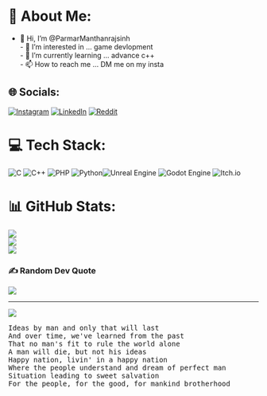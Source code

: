 # 💫 About Me:
- 👋 Hi, I’m @ParmarManthanrajsinh<br>- 👀 I’m interested in ... game devlopment<br>- 🏫 I’m currently learning ... advance c++<br>- 📫 How to reach me ... DM me on my insta


## 🌐 Socials:
[![Instagram](https://img.shields.io/badge/Instagram-%23E4405F.svg?logo=Instagram&logoColor=white)](https://instagram.com/manthanrajsinhparmar) [![LinkedIn](https://img.shields.io/badge/LinkedIn-%230077B5.svg?logo=linkedin&logoColor=white)](https://www.linkedin.com/in/manthanrajsinh-parmar-1b4637275?utm_source=share&utm_campaign=share_via&utm_content=profile&utm_medium=android_app) [![Reddit](https://img.shields.io/badge/Reddit-%23FF4500.svg?logo=Reddit&logoColor=white)](https://reddit.com/user/Manthan) 
# 💻 Tech Stack:
![C](https://img.shields.io/badge/c-%2300599C.svg?style=for-the-badge&logo=c&logoColor=white) ![C++](https://img.shields.io/badge/c++-%2300599C.svg?style=for-the-badge&logo=c%2B%2B&logoColor=white)  ![PHP](https://img.shields.io/badge/php-%23777BB4.svg?style=for-the-badge&logo=php&logoColor=white) ![Python](https://img.shields.io/badge/python-3670A0?style=for-the-badge&logo=python&logoColor=ffdd54)![Unreal Engine](https://img.shields.io/badge/unrealengine-%23313131.svg?style=for-the-badge&logo=unrealengine&logoColor=white) ![Godot Engine](https://img.shields.io/badge/GODOT-%23FFFFFF.svg?style=for-the-badge&logo=godot-engine)
![Itch.io](https://img.shields.io/badge/Itch-%23FF0B34.svg?style=for-the-badge&logo=Itch.io&logoColor=white)
# 📊 GitHub Stats:
![](https://github-readme-stats.vercel.app/api?username=ParmarManthanrajsinh&theme=dark&hide_border=false&include_all_commits=true&count_private=false)<br/>
![](https://github-readme-streak-stats.herokuapp.com/?user=ParmarManthanrajsinh&theme=dark&hide_border=false)<br/>
![](https://github-readme-stats.vercel.app/api/top-langs/?username=ParmarManthanrajsinh&theme=dark&hide_border=false&include_all_commits=true&count_private=false&layout=compact)

### ✍️ Random Dev Quote
![](https://quotes-github-readme.vercel.app/api?type=horizontal&theme=dark)

---
[![](https://visitcount.itsvg.in/api?id=ParmarManthanrajsinh&icon=0&color=0)](https://visitcount.itsvg.in)

<pre>
Ideas by man and only that will last
And over time, we've learned from the past
That no man's fit to rule the world alone
A man will die, but not his ideas
Happy nation, livin' in a happy nation
Where the people understand and dream of perfect man
Situation leading to sweet salvation
For the people, for the good, for mankind brotherhood
</pre>
